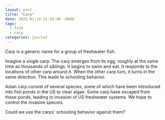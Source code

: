 ```yaml
---
layout: post
title: "Carp"
date: 2025-01-14 11:56:00 -0000
tags:
  - fish
  - carp
categories: journal
---
```


Carp is a generic name for a group of freshwater fish.

Imagine a single carp. The carp emerges from its egg, roughly at the same time as thousands of siblings. It begins to swim and eat. It responds to the locations of other carp around it. When the other carp turn, it turns in the same direction. This leads to schooling behavior.

Asian carp consist of several species, some of which have been introduced into fish ponds in the US to clear algae. Some carp have escaped from these ponds, leading to invasion of US freshwater systems. We hope to control the invasive species.

Could we use the carps' schooling behavior against them?

